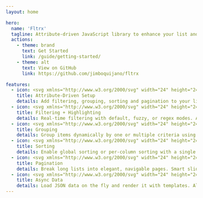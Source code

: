 ```yaml
---
layout: home

hero:
  name: 'Fltrx'
  tagline: Attribute-driven JavaScript library to enhance your list and tables. With filtering, highlighting, sorting, grouping, pagination and async data binding.
  actions:
    - theme: brand
      text: Get Started
      link: /guide/getting-started/
    - theme: alt
      text: View on GitHub
      link: https://github.com/jimboquijano/fltrx

features:
  - icon: <svg xmlns="http://www.w3.org/2000/svg" width="24" height="24" fill="currentColor" viewBox="0 0 24 24"><path d="M3 12l9-9 9 9-9 9-9-9zm9-5.586L5.586 12 12 18.414 18.414 12 12 6.414z"/></svg>
    title: Attribute-Driven Setup
    details: Add filtering, grouping, sorting and pagination to your lists and tables using nothing but HTML attributes. No boilerplate JavaScript or complex configuration.
  - icon: <svg xmlns="http://www.w3.org/2000/svg" width="24" height="24" fill="currentColor" viewBox="0 0 24 24"><path d="M3 4h18v2l-7 8v6l-4 2v-8L3 6V4z"/></svg>
    title: Filtering + Highlighting
    details: Real-time filtering with default, fuzzy, or regex modes. Automatically highlights matching text while preserving your event listeners and markup.
  - icon: <svg xmlns="http://www.w3.org/2000/svg" width="24" height="24" fill="currentColor" viewBox="0 0 24 24"><path d="M4 4h6v6H4V4zm10 0h6v6h-6V4zM4 14h6v6H4v-6zm10 0h6v6h-6v-6z"/></svg>
    title: Grouping
    details: Group items dynamically by one or multiple criteria using simple selects. Includes an “All” option and works seamlessly with filters and sorting.
  - icon: <svg xmlns="http://www.w3.org/2000/svg" width="24" height="24" fill="currentColor" viewBox="0 0 24 24"><path d="M7 18l-5-5h10l-5 5zm10-12l5 5H12l5-5z"/></svg>
    title: Sorting
    details: Enable global sorting or per-column sorting with a single attribute. Visual indicators for ascending & descending states are built-in.
  - icon: <svg xmlns="http://www.w3.org/2000/svg" width="24" height="24" fill="currentColor" viewBox="0 0 24 24"><path d="M4 6h16v2H4V6zm0 5h16v2H4v-2zm0 5h16v2H4v-2z"/></svg>
    title: Pagination
    details: Break long lists into elegant, navigable pages. Smart sliding windows, ellipsis, and fully customizable controls are included out of the box.
  - icon: <svg xmlns="http://www.w3.org/2000/svg" width="24" height="24" fill="currentColor" viewBox="0 0 24 24"><path d="M12 2a10 10 0 100 20h6v-2h-6a8 8 0 118-8h-2l3 4 3-4h-2a10 10 0 00-10-10z"/></svg>
    title: Async Data
    details: Load JSON data on the fly and render it with templates. All Fltrx features — filtering, grouping, sorting and pagination — remain fully compatible.
---
```

